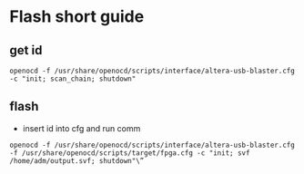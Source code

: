 
# Flash short guide

## get id
```
openocd -f /usr/share/openocd/scripts/interface/altera-usb-blaster.cfg -c "init; scan_chain; shutdown"
```

## flash
- insert id into cfg and run comm
```
openocd -f /usr/share/openocd/scripts/interface/altera-usb-blaster.cfg    -f /usr/share/openocd/scripts/target/fpga.cfg -c "init; svf /home/adm/output.svf; shutdown"\”
```

